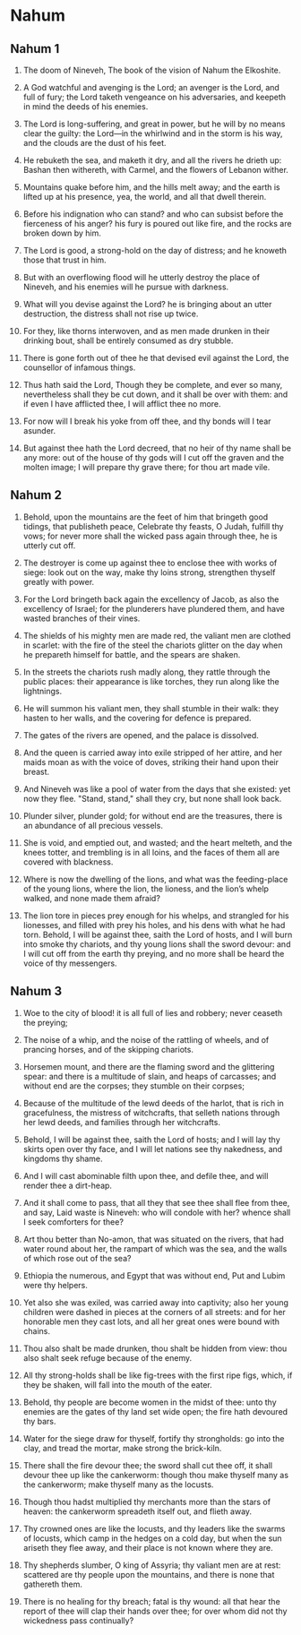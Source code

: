 # Nahum

## Nahum 1

1. The doom of Nineveh, The book of the vision of Nahum the Elkoshite.

2. A God watchful and avenging is the Lord; an avenger is the Lord, and full of fury; the Lord taketh vengeance on his adversaries, and keepeth in mind the deeds of his enemies.

3. The Lord is long-suffering, and great in power, but he will by no means clear the guilty: the Lord—in the whirlwind and in the storm is his way, and the clouds are the dust of his feet.

4. He rebuketh the sea, and maketh it dry, and all the rivers he drieth up: Bashan then withereth, with Carmel, and the flowers of Lebanon wither.

5. Mountains quake before him, and the hills melt away; and the earth is lifted up at his presence, yea, the world, and all that dwell therein.

6. Before his indignation who can stand? and who can subsist before the fierceness of his anger? his fury is poured out like fire, and the rocks are broken down by him.

7. The Lord is good, a strong-hold on the day of distress; and he knoweth those that trust in him.

8. But with an overflowing flood will he utterly destroy the place of Nineveh, and his enemies will he pursue with darkness.

9. What will you devise against the Lord? he is bringing about an utter destruction, the distress shall not rise up twice.

10. For they, like thorns interwoven, and as men made drunken in their drinking bout, shall be entirely consumed as dry stubble.

11. There is gone forth out of thee he that devised evil against the Lord, the counsellor of infamous things.

12. Thus hath said the Lord, Though they be complete, and ever so many, nevertheless shall they be cut down, and it shall be over with them: and if even I have afflicted thee, I will afflict thee no more.

13. For now will I break his yoke from off thee, and thy bonds will I tear asunder.

14. But against thee hath the Lord decreed, that no heir of thy name shall be any more: out of the house of thy gods will I cut off the graven and the molten image; I will prepare thy grave there; for thou art made vile.

## Nahum 2

1. Behold, upon the mountains are the feet of him that bringeth good tidings, that publisheth peace, Celebrate thy feasts, O Judah, fulfill thy vows; for never more shall the wicked pass again through thee, he is utterly cut off.

2. The destroyer is come up against thee to enclose thee with works of siege: look out on the way, make thy loins strong, strengthen thyself greatly with power.

3. For the Lord bringeth back again the excellency of Jacob, as also the excellency of Israel; for the plunderers have plundered them, and have wasted branches of their vines.

4. The shields of his mighty men are made red, the valiant men are clothed in scarlet: with the fire of the steel the chariots glitter on the day when he prepareth himself for battle, and the spears are shaken.

5. In the streets the chariots rush madly along, they rattle through the public places: their appearance is like torches, they run along like the lightnings.

6. He will summon his valiant men, they shall stumble in their walk: they hasten to her walls, and the covering for defence is prepared.

7. The gates of the rivers are opened, and the palace is dissolved.

8. And the queen is carried away into exile stripped of her attire, and her maids moan as with the voice of doves, striking their hand upon their breast.

9. And Nineveh was like a pool of water from the days that she existed: yet now they flee. "Stand, stand," shall they cry, but none shall look back.

10. Plunder silver, plunder gold; for without end are the treasures, there is an abundance of all precious vessels.

11. She is void, and emptied out, and wasted; and the heart melteth, and the knees totter, and trembling is in all loins, and the faces of them all are covered with blackness.

12. Where is now the dwelling of the lions, and what was the feeding-place of the young lions, where the lion, the lioness, and the lion’s whelp walked, and none made them afraid?

13. The lion tore in pieces prey enough for his whelps, and strangled for his lionesses, and filled with prey his holes, and his dens with what he had torn. Behold, I will be against thee, saith the Lord of hosts, and I will burn into smoke thy chariots, and thy young lions shall the sword devour: and I will cut off from the earth thy preying, and no more shall be heard the voice of thy messengers.

## Nahum 3

1. Woe to the city of blood! it is all full of lies and robbery; never ceaseth the preying;

2. The noise of a whip, and the noise of the rattling of wheels, and of prancing horses, and of the skipping chariots.

3. Horsemen mount, and there are the flaming sword and the glittering spear: and there is a multitude of slain, and heaps of carcasses; and without end are the corpses; they stumble on their corpses;

4. Because of the multitude of the lewd deeds of the harlot, that is rich in gracefulness, the mistress of witchcrafts, that selleth nations through her lewd deeds, and families through her witchcrafts.

5. Behold, I will be against thee, saith the Lord of hosts; and I will lay thy skirts open over thy face, and I will let nations see thy nakedness, and kingdoms thy shame.

6. And I will cast abominable filth upon thee, and defile thee, and will render thee a dirt-heap.

7. And it shall come to pass, that all they that see thee shall flee from thee, and say, Laid waste is Nineveh: who will condole with her? whence shall I seek comforters for thee?

8. Art thou better than No-amon, that was situated on the rivers, that had water round about her, the rampart of which was the sea, and the walls of which rose out of the sea?

9. Ethiopia the numerous, and Egypt that was without end, Put and Lubim were thy helpers.

10. Yet also she was exiled, was carried away into captivity; also her young children were dashed in pieces at the corners of all streets: and for her honorable men they cast lots, and all her great ones were bound with chains.

11. Thou also shalt be made drunken, thou shalt be hidden from view: thou also shalt seek refuge because of the enemy.

12. All thy strong-holds shall be like fig-trees with the first ripe figs, which, if they be shaken, will fall into the mouth of the eater.

13. Behold, thy people are become women in the midst of thee: unto thy enemies are the gates of thy land set wide open; the fire hath devoured thy bars.

14. Water for the siege draw for thyself, fortify thy strongholds: go into the clay, and tread the mortar, make strong the brick-kiln.

15. There shall the fire devour thee; the sword shall cut thee off, it shall devour thee up like the cankerworm: though thou make thyself many as the cankerworm; make thyself many as the locusts.

16. Though thou hadst multiplied thy merchants more than the stars of heaven: the cankerworm spreadeth itself out, and flieth away.

17. Thy crowned ones are like the locusts, and thy leaders like the swarms of locusts, which camp in the hedges on a cold day, but when the sun ariseth they flee away, and their place is not known where they are.

18. Thy shepherds slumber, O king of Assyria; thy valiant men are at rest: scattered are thy people upon the mountains, and there is none that gathereth them.

19. There is no healing for thy breach; fatal is thy wound: all that hear the report of thee will clap their hands over thee; for over whom did not thy wickedness pass continually?